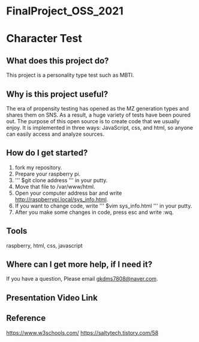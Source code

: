 # FinalProject_OSS_2021
# Character Test
## What does this project do?
This project is a personality type test such as MBTI. 


## Why is this project useful?
The era of propensity testing has opened as the MZ generation types and shares them on SNS. As a result, a huge variety of tests have been poured out. The purpose of this open source is to create code that we usually enjoy. It is implemented in three ways: JavaScript, css, and html, so anyone can easily access and analyze sources.

## How do I get started?
1. fork my repository.
2. Prepare your raspberry pi.
3. ''' $git clone address ''' in your putty.
4. Move that file to /var/www/html.
5. Open your computer address bar and write http://raspberrypi.local/sys_info.html.
6. If you want to change code, write ''' $vim sys_info.html ''' in your putty.
7. After you make some changes in code, press esc and write :wq.

## Tools
raspberry, html, css, javascript

## Where can I get more help, if I need it?
If you have a question, Please email gkdms7808@naver.com. 

## Presentation Video Link


## Reference
https://www.w3schools.com/
https://saltytech.tistory.com/58
